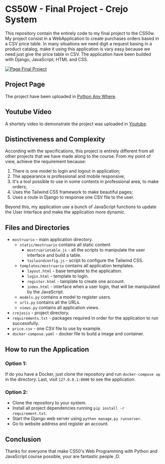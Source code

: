 # CS50W - Final Project - Crejo System

This repository contain the entirely code to my final project to the CS50w. My project consist in a WebApplication to create 
purchases orders based in a CSV price table. In many situations we need digit a request basing in a product catalog, make it using this application is vary easy because we need just give the price table in CSV. The application have been builded with Django, JavaScript, HTML and CSS.

[![Page Final Project](https://i.ibb.co/zFbqZ1M/Dja-1.png)](https://crejo.pythonanywhere.com)

## Project Page

The project have been uploaded in [Python Any Where](https://crejo.pythonanywhere.com).

## Youtube Vídeo

A shortely video to demonstrate the project was uploaded in [Youtube](https://youtu.be/sHvjsMn_toI).

## Distinctiveness and Complexity

According with the specifications, this project is entirely different from all other projects that we have made along to the course. From my point of view, achieve the requirement because:

1. There is one model to login and logout in application;
2. The appearance is professional and mobile responsive;
3. It's a tool possible to use in some contexts in professional area, to make orders;
4. Uses the Tailwind CSS framework to make beautiful pages;
5. Uses a route in Django to response one CSV file to the user.

Beyond this, my application use a bunch of JavaScript functions to update the User Interface and make the application more dynamic.

## Files and Directories

* `mostruario` - main application directory.
    * `static/mostruario` contains all static content
        * `mostruariotable.js` - all the scripts to manipulate the user interface and build a table.
        * `tailwindconfig.js` - script to configure the Tailwind CSS.
    * `templates/mostruario` contains all application templates.
        * `layout.html` - base template to the application.
        * `login.html` - template to login.
        * `register.html` - tamplate to create one account.
        * `index.html` - interface when a user login, that will be manipulated by the JavaScript.
    * `models.py` contains a model to register users.
    * `urls.py` contains all the URLs.
    * `views.py` contains all application views.
* `crejosis` - project directory.
* `requirements.txt` - packages required in order for the application to run successfully.
* `price.csv` - one CSV file to use by example.
* `docker-compose.yaml` - docker file to build a image and container.

## How to run the Application

### Option 1:

If do you have a Docker, just clone the repository and run `docker-compose up` in the directory. Last, visit `127.0.0.1:8000` to see the application.

### Option 2:

* Clone the repository to your system.
* Install all project dependencies running `pip install -r requirement.txt`.
* Start the Django web server using `python manage.py runserver`.
* Go to website address and register an account.

## Conclusion

Thanks for everyone that make CS50's Web Programming with Python and JavaScript course possible, your are fantastic people ;D.
